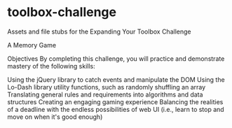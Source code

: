 toolbox-challenge
=================

Assets and file stubs for the Expanding Your Toolbox Challenge

A Memory Game

Objectives
By completing this challenge, you will practice and demonstrate mastery of the following skills:

Using the jQuery library to catch events and manipulate the DOM
Using the Lo-Dash library utility functions, such as randomly shuffling an array
Translating general rules and requirements into algorithms and data structures
Creating an engaging gaming experience
Balancing the realities of a deadline with the endless possibilities of web UI (i.e., learn to stop and move on when it's good enough)
